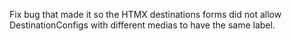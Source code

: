 Fix bug that made it so the HTMX destinations forms did not allow DestinationConfigs with different medias to have the same label.
